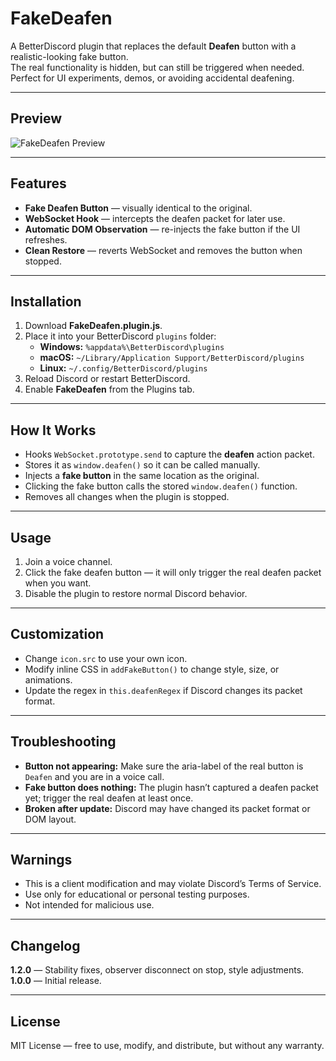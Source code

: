 # FakeDeafen

A BetterDiscord plugin that replaces the default **Deafen** button with a realistic-looking fake button.  
The real functionality is hidden, but can still be triggered when needed.  
Perfect for UI experiments, demos, or avoiding accidental deafening.

---

## Preview
![FakeDeafen Preview]([assets/preview.png](https://media.discordapp.net/attachments/1390061386226335826/1404318683530137642/fackdef1.png?ex=689ac131&is=68996fb1&hm=b2a5ad8f8c6ba8c69e0b3ffbad445e6a8762585e8665545f5f76430704b68eca&=&format=webp&quality=lossless))

---

## Features
- **Fake Deafen Button** — visually identical to the original.
- **WebSocket Hook** — intercepts the deafen packet for later use.
- **Automatic DOM Observation** — re-injects the fake button if the UI refreshes.
- **Clean Restore** — reverts WebSocket and removes the button when stopped.

---

## Installation
1. Download **FakeDeafen.plugin.js**.
2. Place it into your BetterDiscord `plugins` folder:
   - **Windows:** `%appdata%\BetterDiscord\plugins`
   - **macOS:** `~/Library/Application Support/BetterDiscord/plugins`
   - **Linux:** `~/.config/BetterDiscord/plugins`
3. Reload Discord or restart BetterDiscord.
4. Enable **FakeDeafen** from the Plugins tab.

---

## How It Works
- Hooks `WebSocket.prototype.send` to capture the **deafen** action packet.
- Stores it as `window.deafen()` so it can be called manually.
- Injects a **fake button** in the same location as the original.
- Clicking the fake button calls the stored `window.deafen()` function.
- Removes all changes when the plugin is stopped.

---

## Usage
1. Join a voice channel.
2. Click the fake deafen button — it will only trigger the real deafen packet when you want.
3. Disable the plugin to restore normal Discord behavior.

---

## Customization
- Change `icon.src` to use your own icon.
- Modify inline CSS in `addFakeButton()` to change style, size, or animations.
- Update the regex in `this.deafenRegex` if Discord changes its packet format.

---

## Troubleshooting
- **Button not appearing:** Make sure the aria-label of the real button is `Deafen` and you are in a voice call.
- **Fake button does nothing:** The plugin hasn’t captured a deafen packet yet; trigger the real deafen at least once.
- **Broken after update:** Discord may have changed its packet format or DOM layout.

---

## Warnings
- This is a client modification and may violate Discord’s Terms of Service.
- Use only for educational or personal testing purposes.
- Not intended for malicious use.

---

## Changelog
**1.2.0** — Stability fixes, observer disconnect on stop, style adjustments.  
**1.0.0** — Initial release.

---

## License
MIT License — free to use, modify, and distribute, but without any warranty.
